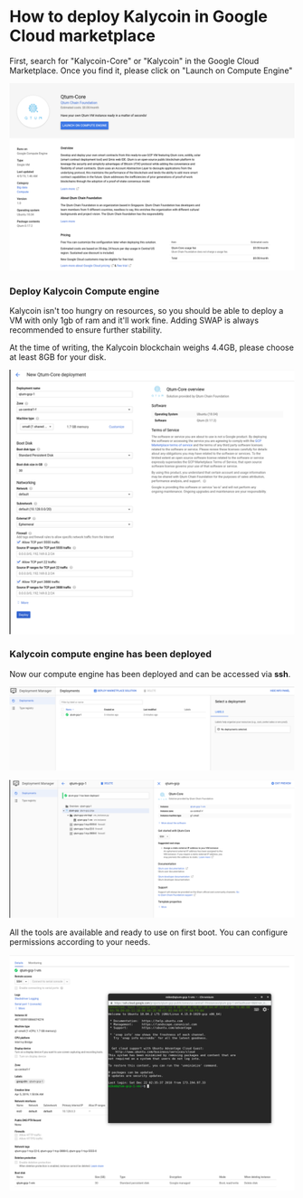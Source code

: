 # How to deploy Kalycoin in Google Cloud marketplace





First, search for "Kalycoin-Core" or "Kalycoin" in the Google Cloud Marketplace. Once you find it, please click on "Launch on Compute Engine"

![1](1.png)



### Deploy Kalycoin Compute engine

Kalycoin isn't too hungry on resources, so you should be able to deploy a VM with only 1gb of ram and it'll work fine. Adding SWAP is always recommended to ensure further stability.

At the time of writing, the Kalycoin blockchain weighs 4.4GB, please choose at least 8GB for your disk.

![2](2.png)



### Kalycoin compute engine has been deployed 

Now our compute engine has been deployed and can be accessed via **ssh**.

![4](4.png)

![6](6.png)

All the tools are available and ready to use on first boot. You can configure permissions according to your needs.

![8](8.png)
